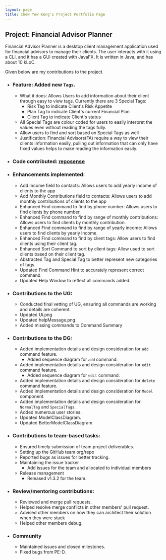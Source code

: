 ```yaml
---
layout: page
title: Chew Yew Keng's Project Portfolio Page
---
```


## Project: Financial Advisor Planner

 Financial Advisor Planner is a desktop client management application used for financial advisors to manage their clients. The user interacts with it using a CLI, and it has a GUI created with JavaFX. It is written in Java, and has about 10 kLoC.

 Given below are my contributions to the project.

- ### Feature: Added new `Tags`.
  - What it does: Allows Users to add information about their client through easy to view tags. Currently there are 3  Special Tags:
     - Risk Tag to indicate Client's Risk Appetite
     - Plan Tag to indicate Client's current Financial Plan
     - Client Tag to indicate Client's status
  - All Special Tags are colour coded for users to easily interpret the values even without reading the tags fully.
  - Allow users to find and sort based on Special Tags as well
  - Justification: Financial Advisors(FA) require a way to view their clients information easily, pulling out information that can only have fixed values helps to make reading the information easily.
- ### Code contributed: [reposense](https://nus-cs2103-ay2223s1.github.io/tp-dashboard/?search=rgonslayer&breakdown=true&sort=groupTitle&sortWithin=title&since=2022-09-16&timeframe=commit&mergegroup=&groupSelect=groupByRepos&checkedFileTypes=docs~functional-code~test-code~other)

- ### Enhancements implemented:
  - Add Income field to contacts: Allows users to add yearly income of clients to the app
  - Add Monthly Contributions field to contacts: Allows users to add monthly contributions of clients to the app
  - Enhanced Find command to find by phone number: Allows users to find clients by phone number.
  - Enhanced Find command to find by range of monthly contributions: Allows users to find clients by monthly contribution.
  - Enhanced Find command to find by range of yearly income: Allows users to find clients by yearly income.
  - Enhanced Find command to find by client tags: Allow users to find clients using their client tag.
  - Enhanced Sort Command to sort by client tags: Allow used to sort clients based on their client tag.
  - Abstracted Tag and Special Tag to better represent new categories of tags.
  - Updated Find Command Hint to accurately represent correct command.
  - Updated Help Window to reflect all commands added.
   
- ### Contributions to the UG:
  - Conducted final vetting of UG, ensuring all commands are working and details are coherent.
  - Updated Ui.png
  - Updated helpMessage.png
  - Added missing commands to Command Summary
- ### Contributions to the DG:
  - Added implementation details and design consideration for `add` command feature. 
    - Added sequence diagram for `add` command.
  - Added implementation details and design consideration for `edit` command feature.
    - Added sequence diagram for `edit` command.
  - Added implementation details and design consideration for `delete` command feature.
  - Added implementation details and design consideration for `Model` component.
  - Added implementation details and design consideration for `NormalTag` and `SpecialTags`.
  - Added numerous user stories.
  - Updated ModelClassDiagram.
  - Updated BetterModelClassDiagram.
- ### Contributions to team-based tasks:
  - Ensured timely submission of team project deliverables.
  - Setting up the GitHub team org/repo
  - Reported bugs as issues for better tracking.
  - Maintaining the issue tracker 
    - Add issues for the team and allocated to individual members
  - Release management
    - Released v1.3.2 for the team.
- ### Review/mentoring contributions:
  - Reviewed and merge pull requests.
  - Helped resolve merge conflicts in other members' pull request.
  - Advised other members on how they can architect their solution when they were stuck
  - Helped other members debug.
- ### Community
  - Maintained issues and closed milestones.
  - Fixed bugs from PE-D.
